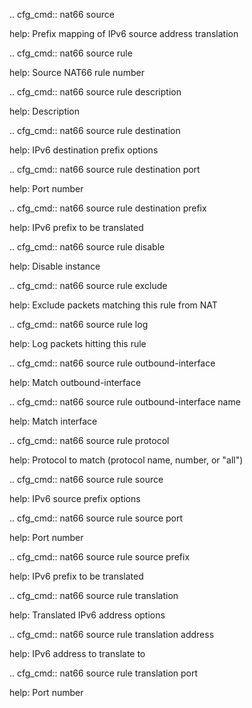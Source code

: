 .. cfg_cmd:: nat66 source

help: Prefix mapping of IPv6 source address translation

.. cfg_cmd:: nat66 source rule <tag>

help: Source NAT66 rule number

.. cfg_cmd:: nat66 source rule <tag> description

help: Description

.. cfg_cmd:: nat66 source rule <tag> destination

help: IPv6 destination prefix options

.. cfg_cmd:: nat66 source rule <tag> destination port

help: Port number

.. cfg_cmd:: nat66 source rule <tag> destination prefix

help: IPv6 prefix to be translated

.. cfg_cmd:: nat66 source rule <tag> disable

help: Disable instance

.. cfg_cmd:: nat66 source rule <tag> exclude

help: Exclude packets matching this rule from NAT

.. cfg_cmd:: nat66 source rule <tag> log

help: Log packets hitting this rule

.. cfg_cmd:: nat66 source rule <tag> outbound-interface

help: Match outbound-interface

.. cfg_cmd:: nat66 source rule <tag> outbound-interface name

help: Match interface

.. cfg_cmd:: nat66 source rule <tag> protocol

help: Protocol to match (protocol name, number, or "all")

.. cfg_cmd:: nat66 source rule <tag> source

help: IPv6 source prefix options

.. cfg_cmd:: nat66 source rule <tag> source port

help: Port number

.. cfg_cmd:: nat66 source rule <tag> source prefix

help: IPv6 prefix to be translated

.. cfg_cmd:: nat66 source rule <tag> translation

help: Translated IPv6 address options

.. cfg_cmd:: nat66 source rule <tag> translation address

help: IPv6 address to translate to

.. cfg_cmd:: nat66 source rule <tag> translation port

help: Port number

